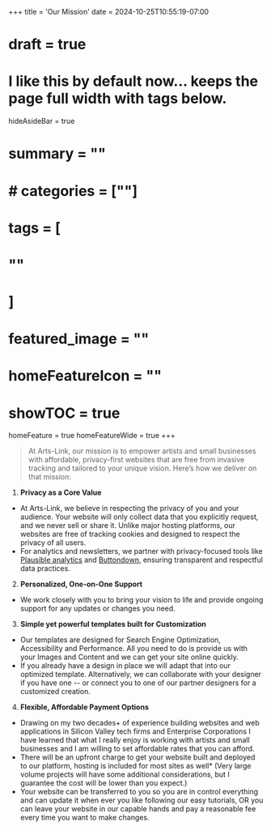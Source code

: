 +++
title = 'Our Mission'
date = 2024-10-25T10:55:19-07:00
# draft = true
# I like this by default now... keeps the page full width with tags below.
hideAsideBar = true
# summary = ""
# # categories = [""]
# tags = [
  # ""
  # ]
# featured_image = ""
# homeFeatureIcon = ""
# showTOC = true
homeFeature = true
homeFeatureWide = true
+++

> At Arts-Link, our mission is to empower artists and small businesses with affordable, privacy-first websites that are free from invasive tracking and tailored to your unique vision. Here’s how we deliver on that mission:

1. **Privacy as a Core Value**
  - At Arts-Link, we believe in respecting the privacy of you and your audience. Your website will only collect data that you explicitly request, and we never sell or share it. Unlike major hosting platforms, our websites are free of tracking cookies and designed to respect the privacy of all users.
  - For analytics and newsletters, we partner with privacy-focused tools like [Plausible analytics](https://www.plausible.io) and [Buttondown](https://buttondown.email), ensuring transparent and respectful data practices.

2. **Personalized, One-on-One Support**
  - We work closely with you to bring your vision to life and provide ongoing support for any updates or changes you need.

3. **Simple yet powerful templates built for Customization**
  - Our templates are designed for Search Engine Optimization, Accessibility and Performance. All you need to do is provide us with your Images and Content and we can get your site online quickly.
  - If you already have a design in place we will adapt that into our optimized template. Alternatively, we can collaborate with your designer if you have one -- or connect you to one of our partner designers for a customized creation.

4. **Flexible, Affordable Payment Options**
  - Drawing on my two decades+ of experience building websites and web applications in Silicon Valley tech firms and Enterprise Corporations I have learned that what I really enjoy is working with artists and small businesses and I am willing to set affordable rates that you can afford.
  - There will be an upfront charge to get your website built and deployed to our platform, hosting is included for most sites as well* (Very large volume projects will have some additional considerations, but I guarantee the cost will be lower than you expect.)
  - Your website can be transferred to you so you are in control everything and can update it when ever you like following our easy tutorials, OR you can leave your website in our capable hands and pay a reasonable fee every time you want to make changes.
  
  
<!--more-->